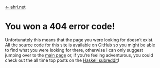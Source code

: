 <!DOCTYPE html>
<html>

<head>
  <meta charset="utf-8">
  <meta name="viewport" content="width=device-width, initial-scale=1.0">
  <title>404</title>
  <link rel="stylesheet" href="https://stackedit.io/style.css" />
</head>

<body class="stackedit">
  <div class="stackedit__html"><p><a href="/">&lt;- ahri.net</a></p>
<h1 id="you-won-a-404-error-code">You won a 404 error code!</h1>
<p>Unfortunately this means that the page you were looking for doesn’t exist. All the source code for this site is available on <a href="https://github.com/ahri/ahri.github.io/tree/master">GitHub</a> so you might be able to find what you were looking for there, otherwise I can only suggest jumping over to the <a href="/">main page</a> or, if you’re feeling adventurous, you could check out the all time top posts on the <a href="https://www.reddit.com/r/haskell/top/?t=all">Haskell subreddit</a>!</p>
</div>
</body>

</html>
